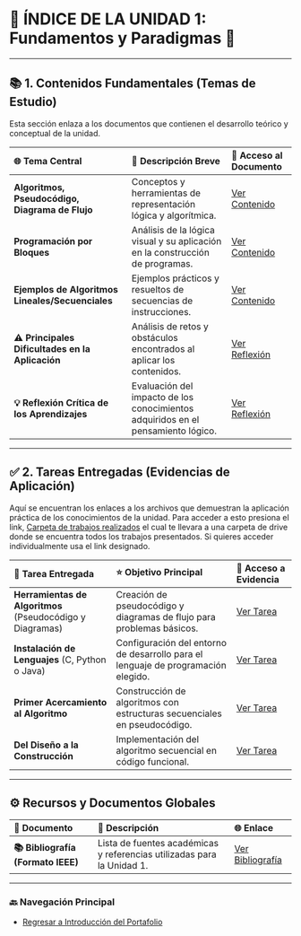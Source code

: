 # 🧭 ÍNDICE DE LA UNIDAD 1: Fundamentos y Paradigmas 🧠

---

## 📚 1. Contenidos Fundamentales (Temas de Estudio)

Esta sección enlaza a los documentos que contienen el desarrollo teórico y conceptual de la unidad.

| 🌐 Tema Central | 📝 Descripción Breve | 🔗 Acceso al Documento |
| :--- | :--- | :--- |
| **Algoritmos, Pseudocódigo, Diagrama de Flujo** | Conceptos y herramientas de representación lógica y algorítmica. | [Ver Contenido](U1_A_Algoritmos.md) |
| **Programación por Bloques** | Análisis de la lógica visual y su aplicación en la construcción de programas. | [Ver Contenido](U1_B_Bloques.md) |
| **Ejemplos de Algoritmos Lineales/Secuenciales** | Ejemplos prácticos y resueltos de secuencias de instrucciones. | [Ver Contenido](U1_C_Ejemplos.md) |
| **⚠️ Principales Dificultades en la Aplicación** | Análisis de retos y obstáculos encontrados al aplicar los contenidos. | [Ver Reflexión](U1_D_Dificultades.md) |
| **💡 Reflexión Crítica de los Aprendizajes** | Evaluación del impacto de los conocimientos adquiridos en el pensamiento lógico. | [Ver Reflexión](U1_E_Critica.md) |

---

## ✅ 2. Tareas Entregadas (Evidencias de Aplicación)

Aquí se encuentran los enlaces a los archivos que demuestran la aplicación práctica de los conocimientos de la unidad. Para acceder a esto presiona el link, [Carpeta de trabajos realizados](https://drive.google.com/drive/folders/1NycsuTv0fq7Ew5-kK-dBzzMLIKWuieat?usp=drive_link) el cual te llevara a una carpeta de drive donde se encuentra todos los trabajos presentados.
Si quieres acceder individualmente usa el link designado.

| 📂 Tarea Entregada | ⭐ Objetivo Principal | 🔗 Acceso a Evidencia |
| :--- | :--- | :--- |
| **Herramientas de Algoritmos** (Pseudocódigo y Diagramas) | Creación de pseudocódigo y diagramas de flujo para problemas básicos. | [Ver Tarea](T1_Herramientas.md) |
| **Instalación de Lenguajes** (C, Python o Java) | Configuración del entorno de desarrollo para el lenguaje de programación elegido. | [Ver Tarea](T2_Instalacion.md) |
| **Primer Acercamiento al Algoritmo** | Construcción de algoritmos con estructuras secuenciales en pseudocódigo. | [Ver Tarea](T3_PrimerAlgoritmo.md) |
| **Del Diseño a la Construcción** | Implementación del algoritmo secuencial en código funcional. | [Ver Tarea](T4_Implementacion.md) |

***

## ⚙️ Recursos y Documentos Globales

| 📄 Documento | 📝 Descripción | 🌐 Enlace |
| :--- | :--- | :--- |
| **📚 Bibliografía (Formato IEEE)** | Lista de fuentes académicas y referencias utilizadas para la Unidad 1. | [Ver Bibliografía](Bibliografia.md) |

***

### 🔙 Navegación Principal

* [Regresar a Introducción del Portafolio](Introduccion.md)
